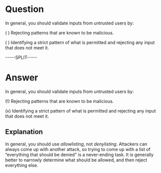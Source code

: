 # Question

In general, you should validate inputs from untrusted users by:

( ) Rejecting patterns that are known to be malicious.

( ) Identifying a strict pattern of what is permitted and rejecting any input that does not meet it.

-----SPLIT-----

# Answer

In general, you should validate inputs from untrusted users by:

(!) Rejecting patterns that are known to be malicious.

(x) Identifying a strict pattern of what is permitted and rejecting any input that does not meet it.

## Explanation

In general, you should use *allowlisting*, not *denylisting*. Attackers can always come up with another attack, so trying to come up with a list of “everything that should be denied” is a never-ending task. It is generally better to narrowly determine what should be allowed, and then reject everything else.
